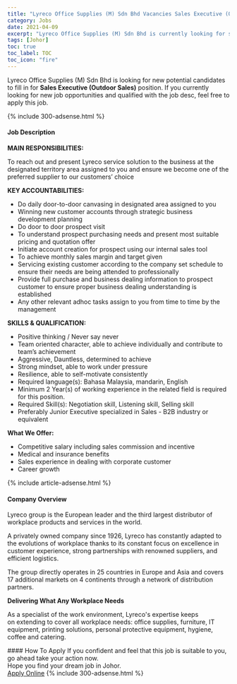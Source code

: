 ```yaml
---
title: "Lyreco Office Supplies (M) Sdn Bhd Vacancies Sales Executive (Outdoor Sales)" 
category: Jobs 
date: 2021-04-09 
excerpt: "Lyreco Office Supplies (M) Sdn Bhd is currently looking for suitable person to fill in the Sales Executive (Outdoor Sales) which based in Johor" 
tags: [Johor] 
toc: true 
toc_label: TOC 
toc_icon: "fire" 
--- 
```


<p>Lyreco Office Supplies (M) Sdn Bhd is looking for new potential candidates to fill in for <b>Sales Executive (Outdoor Sales)</b> position. If you currently looking for new job opportunities and qualified with the job desc, feel free to apply this job.
</p>{% include 300-adsense.html %} 
<div><div><h4>Job Description</h4></div><div><div><span><div><p><strong>MAIN RESPONSIBILITIES:</strong></p><p>To&#160;reach out and present Lyreco service solution to the business at the designated territory area assigned to you and ensure we become one of the preferred supplier to our customers&#8217; choice</p><p><strong>KEY ACCOUNTABILITIES:</strong></p><ul><li>Do daily door-to-door canvasing in designated area assigned to you</li><li>Winning new customer accounts through strategic business development planning</li><li>Do door to door prospect visit</li><li>To understand prospect purchasing needs and present most suitable pricing and quotation offer</li><li>Initiate account creation for prospect using our internal sales tool</li><li>To achieve monthly sales margin and target given</li><li>Servicing existing customer according to the company set schedule to ensure their needs are being attended to professionally</li><li>Provide full purchase and business dealing information to prospect customer to ensure proper business dealing understanding is established</li><li>Any other relevant adhoc tasks assign to you from time to time by the management</li></ul><p><strong>SKILLS &amp; QUALIFICATION:</strong></p><ul><li>Positive thinking / Never say never&#160;</li><li>Team oriented character, able to achieve individually and contribute to team&#8217;s achievement</li><li>Aggressive, Dauntless, determined to achieve</li><li>Strong mindset, able to work under pressure</li><li>Resilience, able to self-motivate consistently</li><li>Required language(s):&#160;Bahasa Malaysia, mandarin, English</li><li>Minimum&#160;2&#160;Year(s) of working experience in the related field is required for this position.</li><li>Required Skill(s): Negotiation skill, Listening skill, Selling skill</li><li>Preferably Junior Executive specialized in Sales - B2B industry or equivalent</li></ul><p><strong>What We Offer:</strong></p><ul><li>Competitive salary including sales commission and incentive</li><li>Medical and insurance benefits</li><li>Sales experience in dealing with corporate customer</li><li>Career growth</li></ul></div></span></div></div></div> 
{% include article-adsense.html %} 
<div><div><h4>Company Overview</h4></div><div><div><span><div><p>Lyreco group is the European leader and the third largest distributor of workplace products and services in the world.&#160;</p><p>A privately owned company since 1926, Lyreco has constantly adapted to the evolutions of workplace thanks to its constant focus on excellence in customer experience, strong partnerships with renowned suppliers, and efficient logistics.&#160;</p><p>The group directly operates in 25 countries in Europe and Asia and covers 17 additional markets on 4 continents through a network of distribution partners.</p><p><strong>Delivering What Any Workplace Needs</strong></p><p>As a specialist of the work environment, Lyreco's expertise keeps on&#160;extending&#160;to cover&#160;all workplace needs: office supplies, furniture, IT equipment, printing solutions, personal protective equipment, hygiene, coffee and catering.</p></div></span></div></div></div> 
#### How To Apply 
If you confident and feel that this job is suitable to you, go ahead take your action now. <br/> 
Hope you find your dream job in Johor. <br/> 
<a href="https://www.jobstreet.com.my/en/job/sales-executive-outdoor-sales-4529914?jobId=jobstreet-my-job-4529914&" class="btn btn--info" target="_blank" rel="nofollow noopenner">Apply Online</a> 
{% include 300-adsense.html %} 
